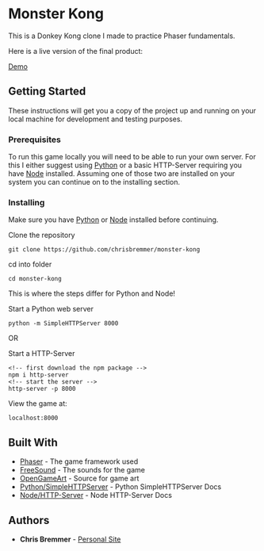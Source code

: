 # Monster Kong

This is a Donkey Kong clone I made to practice Phaser fundamentals.

Here is a live version of the final product:

[Demo](https://chrisbremmer.github.io/monster-kong/)

## Getting Started

These instructions will get you a copy of the project up and running on your local machine for development and testing purposes.

### Prerequisites

To run this game locally you will need to be able to run your own server. For this I either suggest using [Python](https://www.python.org/downloads/) or a basic HTTP-Server requiring you have [Node](https://nodejs.org/en/download/) installed. Assuming one of those two are installed on your system you can continue on to the installing section.

### Installing

Make sure you have [Python](https://www.python.org/downloads/) or [Node](https://nodejs.org/en/download/) installed before continuing.

Clone the repository

```
git clone https://github.com/chrisbremmer/monster-kong
```

cd into folder

```
cd monster-kong
```

This is where the steps differ for Python and Node!

Start a Python web server

```
python -m SimpleHTTPServer 8000
```

OR

Start a HTTP-Server

```
<!-- first download the npm package -->
npm i http-server
<!-- start the server -->
http-server -p 8000
```

View the game at:

```
localhost:8000
```

## Built With

* [Phaser](http://phaser.io/) - The game framework used
* [FreeSound](https://freesound.org/) - The sounds for the game
* [OpenGameArt](https://opengameart.org/) - Source for game art
* [Python/SimpleHTTPServer](https://docs.python.org/2/library/simplehttpserver.html) - Python SimpleHTTPServer Docs
* [Node/HTTP-Server](https://www.npmjs.com/package/http-server) - Node HTTP-Server Docs

## Authors

* **Chris Bremmer** - [Personal Site](chrisbremmer.com)

